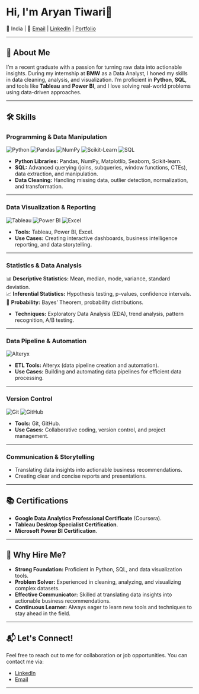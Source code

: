 # Hi, I'm Aryan Tiwari👋

📍 India | 📧 [Email](mailto:tiwariaryan@duck.com) | [LinkedIn](https://www.linkedin.com/in/aryan-tiwari-snu/) | [Portfolio](#)

---

## 👋 About Me
I’m a recent graduate with a passion for turning raw data into actionable insights. During my internship at **BMW** as a Data Analyst, I honed my skills in data cleaning, analysis, and visualization. I’m proficient in **Python**, **SQL**, and tools like **Tableau** and **Power BI**, and I love solving real-world problems using data-driven approaches.

---

## 🛠️ Skills

### **Programming & Data Manipulation**
![Python](https://img.shields.io/badge/Python-3776AB?style=for-the-badge&logo=python&logoColor=white)
![Pandas](https://img.shields.io/badge/Pandas-2C2D72?style=for-the-badge&logo=pandas&logoColor=white)
![NumPy](https://img.shields.io/badge/NumPy-013243?style=for-the-badge&logo=numpy&logoColor=white)
![Scikit-Learn](https://img.shields.io/badge/Scikit_Learn-F7931E?style=for-the-badge&logo=scikit-learn&logoColor=white)
![SQL](https://img.shields.io/badge/SQL-4479A1?style=for-the-badge&logo=mysql&logoColor=white)

- **Python Libraries:** Pandas, NumPy, Matplotlib, Seaborn, Scikit-learn.
- **SQL:** Advanced querying (joins, subqueries, window functions, CTEs), data extraction, and manipulation.
- **Data Cleaning:** Handling missing data, outlier detection, normalization, and transformation.

---

### **Data Visualization & Reporting**
![Tableau](https://img.shields.io/badge/Tableau-E97627?style=for-the-badge&logo=tableau&logoColor=white)
![Power BI](https://img.shields.io/badge/Power_BI-F2C811?style=for-the-badge&logo=power-bi&logoColor=black)
![Excel](https://img.shields.io/badge/Excel-217346?style=for-the-badge&logo=microsoft-excel&logoColor=white)

- **Tools:** Tableau, Power BI, Excel.
- **Use Cases:** Creating interactive dashboards, business intelligence reporting, and data storytelling.

---

### **Statistics & Data Analysis**
📊 **Descriptive Statistics:** Mean, median, mode, variance, standard deviation.  
📈 **Inferential Statistics:** Hypothesis testing, p-values, confidence intervals.  
🎲 **Probability:** Bayes’ Theorem, probability distributions.

- **Techniques:** Exploratory Data Analysis (EDA), trend analysis, pattern recognition, A/B testing.

---

### **Data Pipeline & Automation**
![Alteryx](https://img.shields.io/badge/Alteryx-00A3E0?style=for-the-badge&logo=alteryx&logoColor=white)

- **ETL Tools:** Alteryx (data pipeline creation and automation).
- **Use Cases:** Building and automating data pipelines for efficient data processing.

---

### **Version Control**
![Git](https://img.shields.io/badge/Git-F05032?style=for-the-badge&logo=git&logoColor=white)
![GitHub](https://img.shields.io/badge/GitHub-181717?style=for-the-badge&logo=github&logoColor=white)

- **Tools:** Git, GitHub.
- **Use Cases:** Collaborative coding, version control, and project management.

---

### **Communication & Storytelling**
- Translating data insights into actionable business recommendations.
- Creating clear and concise reports and presentations.

---

## 📚 Certifications
- **Google Data Analytics Professional Certificate** (Coursera).
- **Tableau Desktop Specialist Certification**.
- **Microsoft Power BI Certification**.

---

## 🌟 Why Hire Me?
- **Strong Foundation:** Proficient in Python, SQL, and data visualization tools.
- **Problem Solver:** Experienced in cleaning, analyzing, and visualizing complex datasets.
- **Effective Communicator:** Skilled at translating data insights into actionable business recommendations.
- **Continuous Learner:** Always eager to learn new tools and techniques to stay ahead in the field.

---

## 📬 Let's Connect!
Feel free to reach out to me for collaboration or job opportunities. You can contact me via:
- [LinkedIn](https://www.linkedin.com/in/aryan-tiwari-snu/)
- [Email](mailto:tiwariaryan@duck.com)

---
